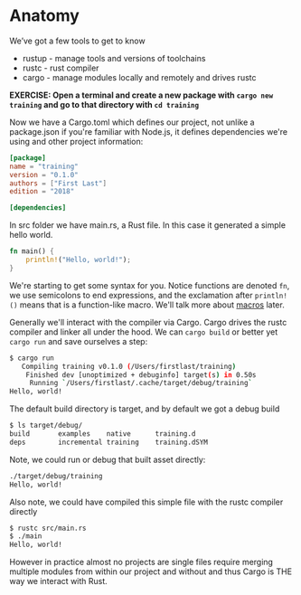 # Anatomy

We’ve got a few tools to get to know
* rustup - manage tools and versions of toolchains
* rustc - rust compiler
* cargo - manage modules locally and remotely and drives rustc

**EXERCISE: Open a terminal and create a new package with `cargo new training` and go to that directory with `cd training`**

Now we have a Cargo.toml which defines our project, not unlike a package.json if you're familiar with Node.js, it defines dependencies we're using and other project information:
```toml
[package]
name = "training"
version = "0.1.0"
authors = ["First Last"]
edition = "2018"

[dependencies]
```
In src folder we have main.rs, a Rust file. In this case it generated a simple hello world. 
```rust
fn main() {
    println!("Hello, world!");
}
```

We're starting to get some syntax for you. Notice functions are denoted `fn`, we use semicolons to end expressions, and the exclamation after `println!()` means that is a function-like macro. We'll talk more about [macros](https://doc.rust-lang.org/book/ch19-06-macros.html) later.

Generally we'll interact with the compiler via Cargo. Cargo drives the rustc compiler and linker all under the hood. We can `cargo build` or better yet `cargo run` and save ourselves a step:
```bash
$ cargo run
   Compiling training v0.1.0 (/Users/firstlast/training)
    Finished dev [unoptimized + debuginfo] target(s) in 0.50s
     Running `/Users/firstlast/.cache/target/debug/training`
Hello, world!
```

The default build directory is target, and by default we got a debug build
```bash
$ ls target/debug/
build		examples	native		training.d
deps		incremental	training	training.dSYM
```

Note, we could run or debug that built asset directly:
```bash
./target/debug/training
Hello, world!
```

Also note, we could have compiled this simple file with the rustc compiler directly
```bash
$ rustc src/main.rs
$ ./main
Hello, world!
```
However in practice almost no projects are single files require merging multiple modules from within our project and without and thus Cargo is THE way we interact with Rust.

